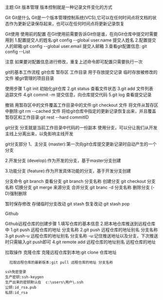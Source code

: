 主题:Git
  版本管理
  版本控制就是一种记录文件变化的方式

  Git
  Git是什么
  Git是一个版本管理控制系统(VCS),它可以在任何时间点将文档的状态作为更新记录保存起来，也可以在任何时间点将更新记录恢复

  Git使用
   使用前的配置
  在Git使用前需要告诉Git你是谁，在向Git仓库中提交时需要用到
  1.配置提交人的姓名:git config --global user.name  提交人姓名
  2.配置提交人的邮箱:git config --global user.email 提交人邮箱
  3.查看git配置信息: git config --List

  注意
  如果要对配置信息进行修改，重复上述命令即可配置只需要执行一次

  git的基本工作流程
  git仓库                  暂存区                   工作目录
  用于存放提交记录    临时存放被修改的文件         被git管理的项目目录

  使用步骤
  1.git init 初始化git仓库
  2.git status 查看文件状态
  3.git add 文件列表 追踪文件
  4.git commit -m 提交信息，向仓库提交代码
  5.git log 查看提交记录

  撤销
  用暂存区中的文件覆盖工作目录中的文件:git checkout 文件
  将文件从暂存区中删除:git rm --cached 文件
  将给git仓库中指定的更新记录恢复出来，并且覆盖暂存区和工作目录:git rest --hard commitID

git分支
分支就是当前工作目录中代码的一份副本
使用分支，可以分让我们从开发主线上分离出来，以免影响主线开发

git分支部分
1、主分支 (master):第一次向git仓库提交更新记录时自动产生的一个分支

2.开发分支 (develop):作为开发的分支，基于master分支创建

3.功能分支 (feature):作为开发具体功能的分支，基于开发分支创建

分支命令
git branch  查看分支
git branch 分支名称  创建分支
git checkout 分支名称 切换分支
git merge 来源分支  合并分支
git branc -d 分支名称  删除分支   (-D)强制删除


暂时保存修改
存储临时分支改动 git stash 
恢复改动 git stash pop

Github 

Github远程仓库的创建步骤
1.填写仓库的基本信息
2.把本地仓库推送到远程仓库中
   1.git push 远程仓库的地址  分支名称
   2.git push 远程仓库的地址别名  分支名称
   3.git push-u 远程仓库的地址别名  分支名称
   -u:记住推送地址以及分支，下次推送时只需输入git push即可
   4.git remote add 远程仓库的地址别名 远程仓库的地址


   拉取操作
      克隆仓库
      克隆远程仓库到本地:git clone 仓库地址

      拉取远程仓库的最新版本:git pull 远程仓库的地址 分支名称

    ssh免密登录
    生产密钥:ssh-keygen
    生产出来的密钥默认在  c:\users\用户\.ssh
    公钥:id_rsa.pub
    私钥:id_rsa





